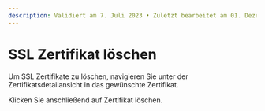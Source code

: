 ```yaml
---
description: Validiert am 7. Juli 2023 • Zuletzt bearbeitet am 01. Dezember 2023
---
```


# SSL Zertifikat löschen

Um SSL Zertifikate zu löschen, navigieren Sie unter der Zertifikatsdetailansicht in das gewünschte Zertifikat.

Klicken Sie anschließend  auf Zertifikat löschen.

